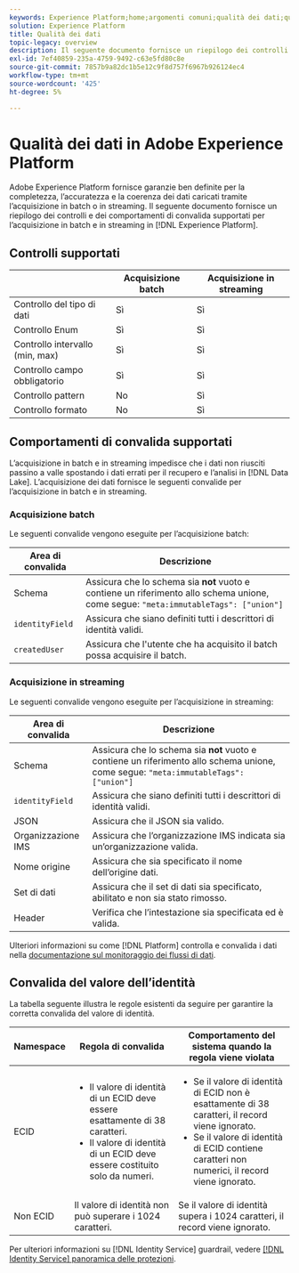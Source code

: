 ```yaml
---
keywords: Experience Platform;home;argomenti comuni;qualità dei dati;qualità;convalida supportata;convalida;convalida supportata;
solution: Experience Platform
title: Qualità dei dati
topic-legacy: overview
description: Il seguente documento fornisce un riepilogo dei controlli e dei comportamenti di convalida supportati per l’acquisizione in batch e in streaming in Adobe Experience Platform.
exl-id: 7ef40859-235a-4759-9492-c63e5fd80c8e
source-git-commit: 7857b9a82dc1b5e12c9f8d757f6967b926124ec4
workflow-type: tm+mt
source-wordcount: '425'
ht-degree: 5%

---
```


# Qualità dei dati in Adobe Experience Platform

Adobe Experience Platform fornisce garanzie ben definite per la completezza, l’accuratezza e la coerenza dei dati caricati tramite l’acquisizione in batch o in streaming. Il seguente documento fornisce un riepilogo dei controlli e dei comportamenti di convalida supportati per l’acquisizione in batch e in streaming in [!DNL Experience Platform].

## Controlli supportati

|   | Acquisizione batch | Acquisizione in streaming |
| ------ | --------------- | ------------------- |
| Controllo del tipo di dati | Sì | Sì |
| Controllo Enum | Sì | Sì |
| Controllo intervallo (min, max) | Sì | Sì |
| Controllo campo obbligatorio | Sì | Sì |
| Controllo pattern | No | Sì |
| Controllo formato | No | Sì |

## Comportamenti di convalida supportati

L’acquisizione in batch e in streaming impedisce che i dati non riusciti passino a valle spostando i dati errati per il recupero e l’analisi in [!DNL Data Lake]. L’acquisizione dei dati fornisce le seguenti convalide per l’acquisizione in batch e in streaming.

### Acquisizione batch

Le seguenti convalide vengono eseguite per l’acquisizione batch:

| Area di convalida | Descrizione |
| --------------- | ----------- |
| Schema | Assicura che lo schema sia **not** vuoto e contiene un riferimento allo schema unione, come segue: `"meta:immutableTags": ["union"]` |
| `identityField` | Assicura che siano definiti tutti i descrittori di identità validi. |
| `createdUser` | Assicura che l&#39;utente che ha acquisito il batch possa acquisire il batch. |

### Acquisizione in streaming

Le seguenti convalide vengono eseguite per l’acquisizione in streaming:

| Area di convalida | Descrizione |
| --------------- | ----------- |
| Schema | Assicura che lo schema sia **not** vuoto e contiene un riferimento allo schema unione, come segue: `"meta:immutableTags": ["union"]` |
| `identityField` | Assicura che siano definiti tutti i descrittori di identità validi. |
| JSON | Assicura che il JSON sia valido. |
| Organizzazione IMS | Assicura che l’organizzazione IMS indicata sia un’organizzazione valida. |
| Nome origine | Assicura che sia specificato il nome dell’origine dati. |
| Set di dati | Assicura che il set di dati sia specificato, abilitato e non sia stato rimosso. |
| Header | Verifica che l’intestazione sia specificata ed è valida. |

Ulteriori informazioni su come [!DNL Platform] controlla e convalida i dati nella [documentazione sul monitoraggio dei flussi di dati](./monitor-data-ingestion.md).

## Convalida del valore dell’identità

La tabella seguente illustra le regole esistenti da seguire per garantire la corretta convalida del valore di identità.

| Namespace | Regola di convalida | Comportamento del sistema quando la regola viene violata |
| --- | --- | --- |
| ECID | <ul><li>Il valore di identità di un ECID deve essere esattamente di 38 caratteri.</li><li>Il valore di identità di un ECID deve essere costituito solo da numeri.</li></ul> | <ul><li>Se il valore di identità di ECID non è esattamente di 38 caratteri, il record viene ignorato.</li><li>Se il valore di identità di ECID contiene caratteri non numerici, il record viene ignorato.</li></ul> |
| Non ECID | Il valore di identità non può superare i 1024 caratteri. | Se il valore di identità supera i 1024 caratteri, il record viene ignorato. |

Per ulteriori informazioni su [!DNL Identity Service] guardrail, vedere [[!DNL Identity Service] panoramica delle protezioni](../../identity-service/guardrails.md).
